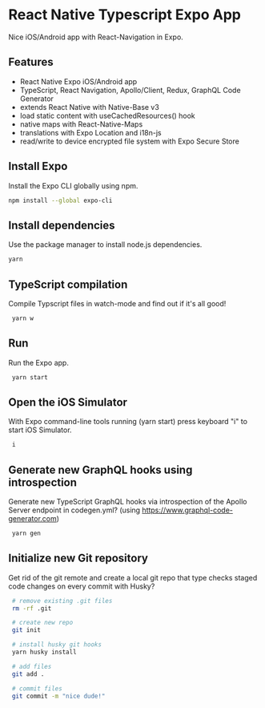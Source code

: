 # React Native Typescript Expo App

Nice iOS/Android app with React-Navigation in Expo.

## Features

- React Native Expo iOS/Android app
- TypeScript, React Navigation, Apollo/Client, Redux, GraphQL Code Generator
- extends React Native with Native-Base v3
- load static content with useCachedResources() hook
- native maps with React-Native-Maps 
- translations with Expo Location and i18n-js
- read/write to device encrypted file system with Expo Secure Store

## Install Expo

Install the Expo CLI globally using npm.

```bash
npm install --global expo-cli
```

## Install dependencies

Use the package manager to install node.js dependencies.

```bash
yarn
```

## TypeScript compilation

Compile Typscript files in watch-mode and find out if it's all good!

```bash
 yarn w
```

## Run

Run the Expo app.

```bash
 yarn start
```

## Open the iOS Simulator

With Expo command-line tools running (yarn start) press keyboard "i" to start iOS Simulator.

```bash
 i
```

## Generate new GraphQL hooks using introspection

Generate new TypeScript GraphQL hooks via introspection of the Apollo Server endpoint in codegen.yml? (using https://www.graphql-code-generator.com)


```bash
 yarn gen
```

## Initialize new Git repository

Get rid of the git remote and create a local git repo that type checks staged code changes on every commit with Husky?

```bash
 # remove existing .git files
 rm -rf .git

 # create new repo
 git init

 # install husky git hooks
 yarn husky install

 # add files
 git add .

 # commit files
 git commit -m "nice dude!"
```
